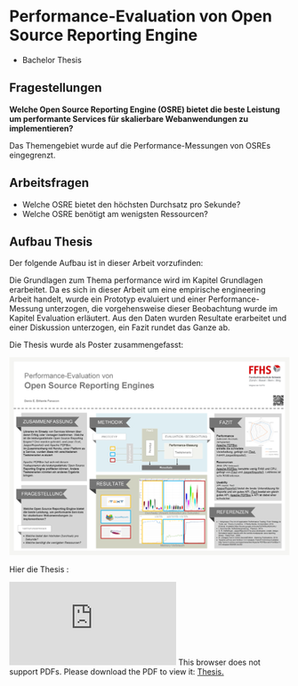 # Performance-Evaluation von Open Source Reporting Engine
* Bachelor Thesis 

## Fragestellungen 

**Welche Open Source Reporting Engine (OSRE) bietet die beste Leistung um performante Services für skalierbare Webanwendungen zu implementieren?**

Das Themengebiet wurde auf die Performance-Messungen von OSREs eingegrenzt.

## Arbeitsfragen 
- Welche OSRE bietet den höchsten Durchsatz pro Sekunde?
- Welche OSRE benötigt am wenigsten Ressourcen?


## Aufbau Thesis

Der folgende Aufbau ist in dieser Arbeit vorzufinden:

Die Grundlagen zum Thema performance wird im Kapitel Grundlagen erarbeitet. 
Da es sich in dieser Arbeit um eine empirische engineering Arbeit handelt, wurde ein Prototyp evaluiert und einer Performance-Messung unterzogen, die vorgehensweise dieser Beobachtung wurde im Kapitel Evaluation erläutert. 
Aus den Daten wurden Resultate erarbeitet und einer Diskussion unterzogen, ein Fazit rundet das Ganze ab. 

Die Thesis wurde als Poster zusammengefasst:

![alt text](https://github.com/denisbittante/DINF-BT-K/blob/master/_Poster/PosterOSRE.png "Poster OSRE")

Hier die Thesis : 

<object data="https://github.com/denisbittante/DINF-BT-K/blob/master/_Thesis/pdf/Bachelor_INF%20(3).pdf" type="application/pdf" width="700px" height="700px">
    <embed src="https://github.com/denisbittante/DINF-BT-K/blob/master/_Thesis/pdf/Bachelor_INF%20(3).pdf">
        This browser does not support PDFs. Please download the PDF to view it: <a href="https://github.com/denisbittante/DINF-BT-K/blob/master/_Thesis/pdf/Bachelor_INF%20(3).pdf"</a> Thesis.</p>
    </embed>
</object>


